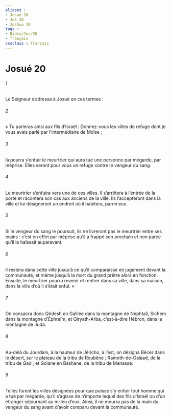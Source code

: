 ```yaml
---
aliases : 
- Josué 20
- Jos 20
- Joshua 20
tags : 
- Bible/Jos/20
- français
cssclass : français
---
```


# Josué 20

###### 1
Le Seigneur s’adressa à Josué en ces termes :
###### 2
« Tu parleras ainsi aux fils d’Israël : Donnez-vous les villes de refuge dont je vous avais parlé par l’intermédiaire de Moïse ;
###### 3
là pourra s’enfuir le meurtrier qui aura tué une personne par mégarde, par méprise. Elles seront pour vous un refuge contre le vengeur du sang.
###### 4
Le meurtrier s’enfuira vers une de ces villes. Il s’arrêtera à l’entrée de la porte et racontera son cas aux anciens de la ville. Ils l’accepteront dans la ville et lui désigneront un endroit où il habitera, parmi eux.
###### 5
Si le vengeur du sang le poursuit, ils ne livreront pas le meurtrier entre ses mains : c’est en effet par méprise qu’il a frappé son prochain et non parce qu’il le haïssait auparavant.
###### 6
Il restera dans cette ville jusqu’à ce qu’il comparaisse en jugement devant la communauté, et même jusqu’à la mort du grand prêtre alors en fonction. Ensuite, le meurtrier pourra revenir et rentrer dans sa ville, dans sa maison, dans la ville d’où il s’était enfui. »
###### 7
On consacra donc Qèdesh en Galilée dans la montagne de Nephtali, Sichem dans la montagne d’Éphraïm, et Qiryath-Arba, c’est-à-dire Hébron, dans la montagne de Juda.
###### 8
Au-delà du Jourdain, à la hauteur de Jéricho, à l’est, on désigna Bècèr dans le désert, sur le plateau de la tribu de Roubène ; Ramoth-de-Galaad, de la tribu de Gad ; et Golane en Bashane, de la tribu de Manassé.
###### 9
Telles furent les villes désignées pour que puisse s’y enfuir tout homme qui a tué par mégarde, qu’il s’agisse de n’importe lequel des fils d’Israël ou d’un étranger séjournant au milieu d’eux. Ainsi, il ne mourra pas de la main du vengeur du sang avant d’avoir comparu devant la communauté.
